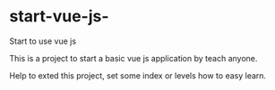 # start-vue-js-
Start to use vue js

This is a project to start a basic vue js application by teach anyone.

Help to exted this project, set some index or levels how to easy learn.

